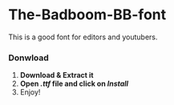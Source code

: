 # The-Badboom-BB-font
This is a good font for editors and youtubers.


### Donwload 

1. **Download & Extract it**
2. **Open _.ttf_ file and click on _Install_**
3. Enjoy!
